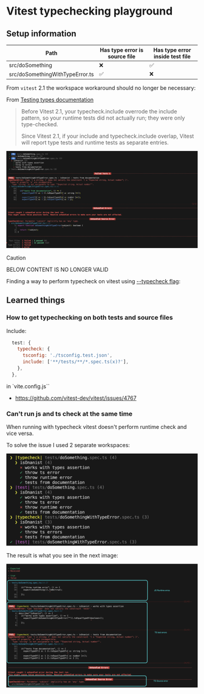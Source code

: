 # Vitest typechecking playground

## Setup information

| Path                            | Has type error is source file | Has type error inside test file |
| ------------------------------- | ----------------------------- | ------------------------------- |
| src/doSomething                 | ❌                            | ✅                              |
| src/doSomethingWithTypeError.ts | ✅                            | ❌                              |

From `vitest` 2.1 the workspace workaround should no longer be necessary:

From [Testing types documentation](https://vitest.dev/guide/testing-types.html#testing-types)

> Before Vitest 2.1, your typecheck.include overrode the include pattern,
> so your runtime tests did not actually run; they were only type-checked.
>
> Since Vitest 2.1, if your include and typecheck.include overlap,
> Vitest will report type tests and runtime tests as separate entries.

![working with 2.1](docs/2.1-working.png)

> [!CAUTION]
>
> BELOW CONTENT IS NO LONGER VALID

Finding a way to perform typecheck on vitest using [--typecheck flag](https://vitest.dev/guide/testing-types.html#run-typechecking):

## Learned things

### How to get typechecking on both tests and source files

Include:

```js
  test: {
    typecheck: {
      tsconfig: './tsconfig.test.json',
      include: ['**/tests/**/*.spec.ts(x)?'],
    },
  },
```

in `vite.config.js``

- <https://github.com/vitest-dev/vitest/issues/4767>

### Can't run js and ts check at the same time

When running with typecheck vitest doesn't perform runtime check and vice versa.

To solve the issue I used 2 separate workspaces:

![workspace std](./docs/workspace-run-std.png)

The result is what you see in the next image:

![error std](./docs/type-runtime-errors-std.png)
